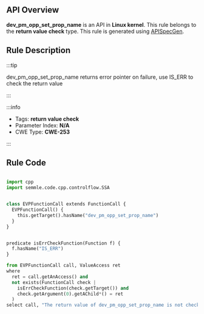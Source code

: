 ---
---


## API Overview
**dev_pm_opp_set_prop_name** is an API in **Linux kernel**. This rule belongs to the **return value check** type. This rule is generated using [APISpecGen](../../tools/APISpecGen).
## Rule Description

:::tip

dev_pm_opp_set_prop_name returns error pointer on failure, use IS_ERR to check the return value

:::

:::info

- Tags: **return value check**
- Parameter Index: **N/A**
- CWE Type: **CWE-253**

:::

## Rule Code
```python

import cpp
import semmle.code.cpp.controlflow.SSA


class EVPFunctionCall extends FunctionCall {
  EVPFunctionCall() {
    this.getTarget().hasName("dev_pm_opp_set_prop_name")
  }
}


predicate isErrCheckFunction(Function f) {
  f.hasName("IS_ERR") 
}

from EVPFunctionCall call, ValueAccess ret
where
  ret = call.getAnAccess() and
  not exists(FunctionCall check |
    isErrCheckFunction(check.getTarget()) and
    check.getArgument(0).getAChild*() = ret
  )
select call, "The return value of dev_pm_opp_set_prop_name is not checked with IS_ERR."
    
```